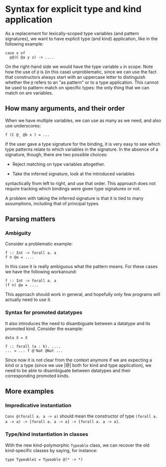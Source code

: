 # Syntax for explicit type and kind application


As a replacement for lexically-scoped type variables (and pattern signatures),
we want to have explicit type (and kind) application, like in the following
example:

```wiki
case x of
  p@(C @a y z) -> ....
```


On the right-hand side we would have the type variable `a` in scope. Note how
the use of `@` is (in this case) unproblematic, since we can use the fact that
constructors always start with an uppercase letter to distinguish whether the
`@` refers to an "as pattern" or to a type application. This cannot be used
to pattern-match on specific types: the only thing that we can match on are
variables.

## How many arguments, and their order


When we have multiple variables, we can use as many as we need, and also use
underscores:

```wiki
f (C @_ @b x ) = ...
```


If the user gave a type signature for the binding, it is very easy to see
which type patterns relate to which variables in the signature. In the absence
of a signature, though, there are two possible choices:

- Reject matching on type variables altogether.

- Take the inferred signature, look at the introduced variables


syntactically from left to right, and use that order. This approach
does not require tracking which bindings were given type
signatures or not.


A problem with taking the inferred signature is that it is tied to
many assumptions, including that of principal types.

## Parsing matters

### Ambiguity


Consider a problematic example:

```wiki
f :: Int -> forall a. a
f n @a = ....
```


In this case it is really ambiguous what the pattern means. For these
cases we have the following workaround:

```wiki
f :: Int -> forall a. a
(f n) @a = ....
```


This approach should work in general, and hopefully only few programs will
actually need to use it.

### Syntax for promoted datatypes


It also introduces the need to disambiguate between a datatype and its promoted
kind. Consider the example:

```wiki
data X = X

f :: forall (a : k). ....
... = ... f @'Nat @Nat ...
```


Since now it is not clear from the context anymore if we are expecting a kind
or a type (since we use \|@\| both for kind and type application), we need to be
able to disambiguate between datatypes and their corresponding promoted kinds.

## More examples

### Impredicative instantiation

`Cons @(forall a. a -> a)` should mean the constructor of type
`(forall a. a -> a) -> [forall a. a -> a] -> [forall a. a -> a]`.

### Type/kind instantiation in classes


With the new kind-polymorphic `Typeable` class, we can recover the old
kind-specific classes by saying, for instance:

```wiki
type Typeable1 = Typeable @(* -> *)
```